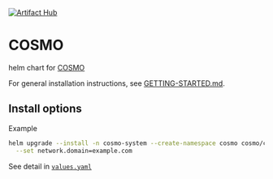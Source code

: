 [![Artifact Hub](https://img.shields.io/endpoint?url=https://artifacthub.io/badge/repository/cosmo)](https://artifacthub.io/packages/search?repo=cosmo)

# COSMO
helm chart for [COSMO](https://github.com/cosmo-workspace/cosmo)

For general installation instructions, see [GETTING-STARTED.md](https://github.com/cosmo-workspace/cosmo/blob/main/docs/GETTING-STARTED.md).

## Install options

Example

```sh
helm upgrade --install -n cosmo-system --create-namespace cosmo cosmo/cosmo \
  --set network.domain=example.com
```

See detail in [`values.yaml`](https://github.com/cosmo-workspace/cosmo/blob/main/charts/cosmo-controller-manager/values.yaml)
